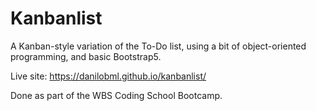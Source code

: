# Kanbanlist

A Kanban-style variation of the To-Do list, using a bit of object-oriented programming, and basic Bootstrap5.

Live site: https://danilobml.github.io/kanbanlist/

Done as part of the WBS Coding School Bootcamp.
